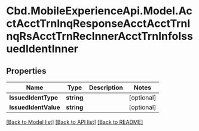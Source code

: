 # Cbd.MobileExperienceApi.Model.AcctAcctTrnInqResponseAcctAcctTrnInqRsAcctTrnRecInnerAcctTrnInfoIssuedIdentInner

## Properties

Name | Type | Description | Notes
------------ | ------------- | ------------- | -------------
**IssuedIdentType** | **string** |  | [optional] 
**IssuedIdentValue** | **string** |  | [optional] 

[[Back to Model list]](../README.md#documentation-for-models) [[Back to API list]](../README.md#documentation-for-api-endpoints) [[Back to README]](../README.md)

